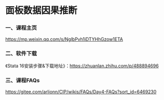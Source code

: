 # 面板数据因果推断

### 一、课程主页

https://mp.weixin.qq.com/s/NglbPvh1iDTYHhGzow1ETA

### 二、软件下载

《Stata 16安装步骤&下载地址》：https://zhuanlan.zhihu.com/p/488894696

### 三、课程FAQs

https://gitee.com/arlionn/CIP/wikis/FAQs/Day4-FAQs?sort_id=6469230





